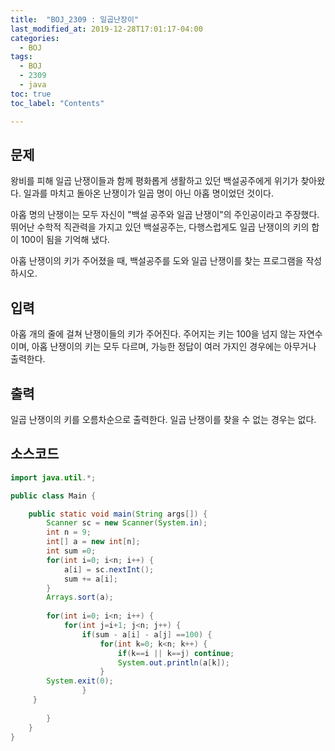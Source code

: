 ```yaml
---
title:  "BOJ_2309 : 일곱난장이"
last_modified_at: 2019-12-28T17:01:17-04:00
categories: 
  - BOJ
tags:
  - BOJ
  - 2309
  - java
toc: true
toc_label: "Contents"

---
```



## 문제

왕비를 피해 일곱 난쟁이들과 함께 평화롭게 생활하고 있던 백설공주에게 위기가 찾아왔다. 일과를 마치고 돌아온 난쟁이가 일곱 명이 아닌 아홉 명이었던 것이다.

아홉 명의 난쟁이는 모두 자신이 "백설 공주와 일곱 난쟁이"의 주인공이라고 주장했다. 뛰어난 수학적 직관력을 가지고 있던 백설공주는, 다행스럽게도 일곱 난쟁이의 키의 합이 100이 됨을 기억해 냈다.

아홉 난쟁이의 키가 주어졌을 때, 백설공주를 도와 일곱 난쟁이를 찾는 프로그램을 작성하시오.

## 입력

아홉 개의 줄에 걸쳐 난쟁이들의 키가 주어진다. 주어지는 키는 100을 넘지 않는 자연수이며, 아홉 난쟁이의 키는 모두 다르며, 가능한 정답이 여러 가지인 경우에는 아무거나 출력한다.

## 출력

일곱 난쟁이의 키를 오름차순으로 출력한다. 일곱 난쟁이를 찾을 수 없는 경우는 없다.

## 소스코드

```java
import java.util.*;

public class Main {

	public static void main(String args[]) {
		Scanner sc = new Scanner(System.in);
		int n = 9;
		int[] a = new int[n];
		int sum =0;
		for(int i=0; i<n; i++) {
			a[i] = sc.nextInt();
			sum += a[i];
		}
		Arrays.sort(a);
		
		for(int i=0; i<n; i++) {
			for(int j=i+1; j<n; j++) {
				if(sum - a[i] - a[j] ==100) {
					for(int k=0; k<n; k++) {
						if(k==i || k==j) continue;
						System.out.println(a[k]);
					}
        System.exit(0);
				}
     }
	
		}		
	}
}

```



